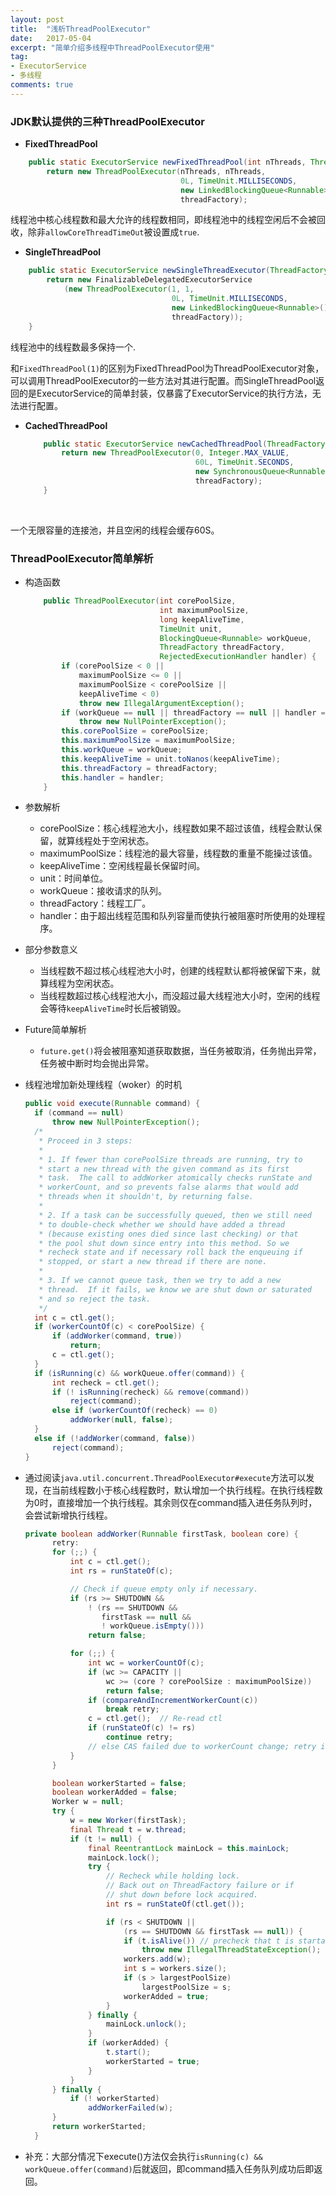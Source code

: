 ```yaml
---
layout: post
title:  "浅析ThreadPoolExecutor"
date:   2017-05-04
excerpt: "简单介绍多线程中ThreadPoolExecutor使用"
tag:
- ExecutorService
- 多线程
comments: true
---
```


### JDK默认提供的三种ThreadPoolExecutor

- __FixedThreadPool__

``` java
    public static ExecutorService newFixedThreadPool(int nThreads, ThreadFactory threadFactory) {
        return new ThreadPoolExecutor(nThreads, nThreads,
                                      0L, TimeUnit.MILLISECONDS,
                                      new LinkedBlockingQueue<Runnable>(),
                                      threadFactory);
```



线程池中核心线程数和最大允许的线程数相同，即线程池中的线程空闲后不会被回收，除非```allowCoreThreadTimeOut```被设置成```true```.

- __SingleThreadPool__

``` java
    public static ExecutorService newSingleThreadExecutor(ThreadFactory threadFactory) {
        return new FinalizableDelegatedExecutorService
            (new ThreadPoolExecutor(1, 1,
                                    0L, TimeUnit.MILLISECONDS,
                                    new LinkedBlockingQueue<Runnable>(),
                                    threadFactory));
    }
```

线程池中的线程数最多保持一个.

和```FixedThreadPool(1)```的区别为FixedThreadPool为ThreadPoolExecutor对象，可以调用ThreadPoolExecutor的一些方法对其进行配置。而SingleThreadPool返回的是ExecutorService的简单封装，仅暴露了ExecutorService的执行方法，无法进行配置。

- __CachedThreadPool__

  ``` java
      public static ExecutorService newCachedThreadPool(ThreadFactory threadFactory) {
          return new ThreadPoolExecutor(0, Integer.MAX_VALUE,
                                        60L, TimeUnit.SECONDS,
                                        new SynchronousQueue<Runnable>(),
                                        threadFactory);
      }
  ```

  ​

一个无限容量的连接池，并且空闲的线程会缓存60S。



### ThreadPoolExecutor简单解析

- 构造函数

  ``` java
      public ThreadPoolExecutor(int corePoolSize,
                                int maximumPoolSize,
                                long keepAliveTime,
                                TimeUnit unit,
                                BlockingQueue<Runnable> workQueue,
                                ThreadFactory threadFactory,
                                RejectedExecutionHandler handler) {
          if (corePoolSize < 0 ||
              maximumPoolSize <= 0 ||
              maximumPoolSize < corePoolSize ||
              keepAliveTime < 0)
              throw new IllegalArgumentException();
          if (workQueue == null || threadFactory == null || handler == null)
              throw new NullPointerException();
          this.corePoolSize = corePoolSize;
          this.maximumPoolSize = maximumPoolSize;
          this.workQueue = workQueue;
          this.keepAliveTime = unit.toNanos(keepAliveTime);
          this.threadFactory = threadFactory;
          this.handler = handler;
      }
  ```

- 参数解析

  - corePoolSize：核心线程池大小，线程数如果不超过该值，线程会默认保留，就算线程处于空闲状态。
  - maximumPoolSize：线程池的最大容量，线程数的重量不能操过该值。
  - keepAliveTime：空闲线程最长保留时间。
  - unit：时间单位。
  - workQueue：接收请求的队列。
  - threadFactory：线程工厂。
  - handler：由于超出线程范围和队列容量而使执行被阻塞时所使用的处理程序。

- 部分参数意义

  - 当线程数不超过核心线程池大小时，创建的线程默认都将被保留下来，就算线程为空闲状态。
  - 当线程数超过核心线程池大小，而没超过最大线程池大小时，空闲的线程会等待```keepAliveTime```时长后被销毁。

- Future简单解析

  - ```future.get()```将会被阻塞知道获取数据，当任务被取消，任务抛出异常，任务被中断时均会抛出异常。

- 线程池增加新处理线程（woker）的时机

  ``` java
  public void execute(Runnable command) {
    if (command == null)
        throw new NullPointerException();
    /*
     * Proceed in 3 steps:
     *
     * 1. If fewer than corePoolSize threads are running, try to
     * start a new thread with the given command as its first
     * task.  The call to addWorker atomically checks runState and
     * workerCount, and so prevents false alarms that would add
     * threads when it shouldn't, by returning false.
     *
     * 2. If a task can be successfully queued, then we still need
     * to double-check whether we should have added a thread
     * (because existing ones died since last checking) or that
     * the pool shut down since entry into this method. So we
     * recheck state and if necessary roll back the enqueuing if
     * stopped, or start a new thread if there are none.
     *
     * 3. If we cannot queue task, then we try to add a new
     * thread.  If it fails, we know we are shut down or saturated
     * and so reject the task.
     */
    int c = ctl.get();
    if (workerCountOf(c) < corePoolSize) {
        if (addWorker(command, true))
            return;
        c = ctl.get();
    }
    if (isRunning(c) && workQueue.offer(command)) {
        int recheck = ctl.get();
        if (! isRunning(recheck) && remove(command))
            reject(command);
        else if (workerCountOf(recheck) == 0)
            addWorker(null, false);
    }
    else if (!addWorker(command, false))
        reject(command);
  }
  ```

- 通过阅读```java.util.concurrent.ThreadPoolExecutor#execute```方法可以发现，在当前线程数小于核心线程数时，默认增加一个执行线程。在执行线程数为0时，直接增加一个执行线程。其余则仅在command插入进任务队列时，会尝试新增执行线程。
  ``` java
  private boolean addWorker(Runnable firstTask, boolean core) {
        retry:
        for (;;) {
            int c = ctl.get();
            int rs = runStateOf(c);

            // Check if queue empty only if necessary.
            if (rs >= SHUTDOWN &&
                ! (rs == SHUTDOWN &&
                   firstTask == null &&
                   ! workQueue.isEmpty()))
                return false;

            for (;;) {
                int wc = workerCountOf(c);
                if (wc >= CAPACITY ||
                    wc >= (core ? corePoolSize : maximumPoolSize))
                    return false;
                if (compareAndIncrementWorkerCount(c))
                    break retry;
                c = ctl.get();  // Re-read ctl
                if (runStateOf(c) != rs)
                    continue retry;
                // else CAS failed due to workerCount change; retry inner loop
            }
        }

        boolean workerStarted = false;
        boolean workerAdded = false;
        Worker w = null;
        try {
            w = new Worker(firstTask);
            final Thread t = w.thread;
            if (t != null) {
                final ReentrantLock mainLock = this.mainLock;
                mainLock.lock();
                try {
                    // Recheck while holding lock.
                    // Back out on ThreadFactory failure or if
                    // shut down before lock acquired.
                    int rs = runStateOf(ctl.get());

                    if (rs < SHUTDOWN ||
                        (rs == SHUTDOWN && firstTask == null)) {
                        if (t.isAlive()) // precheck that t is startable
                            throw new IllegalThreadStateException();
                        workers.add(w);
                        int s = workers.size();
                        if (s > largestPoolSize)
                            largestPoolSize = s;
                        workerAdded = true;
                    }
                } finally {
                    mainLock.unlock();
                }
                if (workerAdded) {
                    t.start();
                    workerStarted = true;
                }
            }
        } finally {
            if (! workerStarted)
                addWorkerFailed(w);
        }
        return workerStarted;
    }
  ```
  
- 补充：大部分情况下execute()方法仅会执行```isRunning(c) && workQueue.offer(command)```后就返回，即command插入任务队列成功后即返回。
